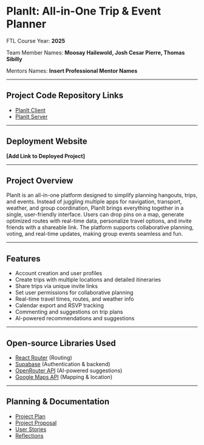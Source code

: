 # PlanIt: All-in-One Trip & Event Planner

FTL Course Year: **2025**

Team Member Names: **Moosay Hailewold, Josh Cesar Pierre, Thomas Sibilly**

Mentors Names: **Insert Professional Mentor Names**

---

## Project Code Repository Links

- [PlanIt Client](https://github.com/PlanIt-Org/planit-client)
- [PlanIt Server](https://github.com/PlanIt-Org/planit-server)

---

## Deployment Website

**[Add Link to Deployed Project]**

---

## Project Overview

PlanIt is an all-in-one platform designed to simplify planning hangouts, trips, and events. Instead of juggling multiple apps for navigation, transport, weather, and group coordination, PlanIt brings everything together in a single, user-friendly interface. Users can drop pins on a map, generate optimized routes with real-time data, personalize travel options, and invite friends with a shareable link. The platform supports collaborative planning, voting, and real-time updates, making group events seamless and fun.

---

## Features

- Account creation and user profiles
- Create trips with multiple locations and detailed itineraries
- Share trips via unique invite links
- Set user permissions for collaborative planning
- Real-time travel times, routes, and weather info
- Calendar export and RSVP tracking
- Commenting and suggestions on trip plans
- AI-powered recommendations and suggestions

---

## Open-source Libraries Used

- [React Router](https://reactrouter.com/) (Routing)
- [Supabase](https://supabase.com/) (Authentication & backend)
- [OpenRouter API](https://openrouter.ai/) (AI-powered suggestions)
- [Google Maps API](https://developers.google.com/maps) (Mapping & location)

---

## Planning & Documentation

- [Project Plan](planning/project_plan.md)
- [Project Proposal](planning/project_proposal.md)
- [User Stories](planning/user_stories.md)
- [Reflections](reflections/)
